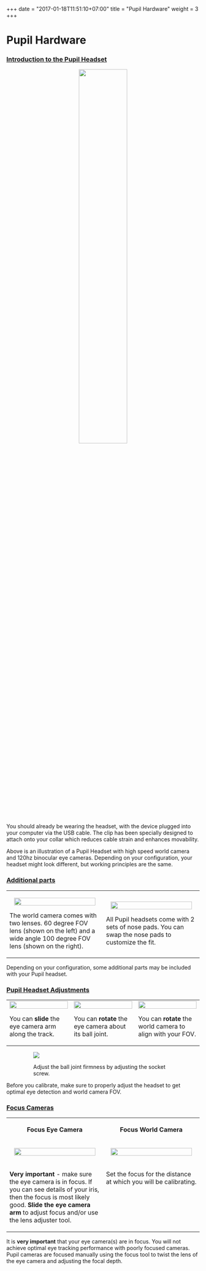 +++
date = "2017-01-18T11:51:10+07:00"
title = "Pupil Hardware"
weight = 3
+++

# Pupil Hardware

<div class="content-container">
  <div class="header-link">
    <a href="#headset-intro">
      <h3 id="headset-intro">Introduction to the Pupil Headset</h3>
    </a>
  </div>
</div>
<div class="header-border-bottom"></div>

<p align='center'>
  <img class="padTop--1" src="https://raw.githubusercontent.com/wiki/pupil-labs/pupil/media/basic-workflow/pupil-hardware/headset/pupil-headset.png" width="50%">
</p>

You should already be wearing the headset, with the device plugged into your computer via the USB cable. The clip has been specially designed to attach onto your collar which reduces cable strain and enhances movability.

Above is an illustration of a Pupil Headset with high speed world camera and 120hz binocular eye cameras. Depending on your configuration, your headset might look different, but working principles are the same.

<div class="content-container">
  <div class="header-link">
    <a href="#additional-parts">
      <h3 id="additional-parts">Additional parts</h3>
    </a>
  </div>
</div>
<div class="header-border-bottom"></div>

<table>
  <tr>
    <td width="50%">
      <p align="center">
        <img style="max-width: 90%;" src="https://raw.githubusercontent.com/wiki/pupil-labs/pupil/media/basic-workflow/pupil-hardware/headset/pupil-parts-1.png" width="100%">
      </p>
      <p>The world camera comes with two lenses. 60 degree FOV lens (shown on the left) and a wide angle 100 degree FOV lens (shown on the right).</p>
    </td>
    <td width="50%">
      <p align="center">
        <img style="max-width: 90%;" src="https://raw.githubusercontent.com/wiki/pupil-labs/pupil/media/basic-workflow/pupil-hardware/headset/pupil-parts-3.png" width="100%">
      </p>
      <p>All Pupil headsets come with 2 sets of nose pads. You can swap the nose pads to customize the fit.</p>
    </td>
  </tr>
</table>

<aside class="notice">
Depending on your configuration, some additional parts may be included with your Pupil headset.
</aside>

<div class="content-container">
  <div class="header-link">
    <a href="#headset-adjustments">
      <h3 id="headset-adjustments">Pupil Headset Adjustments</h3>
    </a>
  </div>
</div>
<div class="header-border-bottom"></div>

<table>
  <tr>
    <td width="33.333%">
      <img src="https://raw.githubusercontent.com/wiki/pupil-labs/pupil/media/basic-workflow/pupil-hardware/headset/eyearm.gif" width="100%">
      <p>You can <b>slide</b> the eye camera arm along the track.</p>
    </td>
    <td width="33.333%">
      <img src="https://raw.githubusercontent.com/wiki/pupil-labs/pupil/media/basic-workflow/pupil-hardware/headset/eyerotate.gif" width="100%">
      <p>You can <b>rotate</b> the eye camera about its ball joint.</p>
    </td>
    <td width="33.333%">
      <img src="https://raw.githubusercontent.com/wiki/pupil-labs/pupil/media/basic-workflow/pupil-hardware/headset/world.gif" width="100%">
      <p>You can <b>rotate</b> the world camera to align with your FOV.</p>
    </td>
  </tr>
</table>

<div class="content-container" style="padding: 0 5em;">
  <div class="flex-container flex-row-nowrap">
    <img style="max-width: 40%;" src="https://raw.githubusercontent.com/wiki/pupil-labs/pupil/media/basic-workflow/pupil-hardware/headset/eye-screw.png">
    <p>Adjust the ball joint firmness by adjusting the socket screw.</p>
  </div>
</div>

<aside class="notice">
  Before you calibrate, make sure to properly adjust the headset to get optimal eye detection and world camera FOV.
</aside>

<div class="content-container">
  <div class="header-link">
    <a href="#focus-cameras">
      <h3 id="focus-cameras">Focus Cameras</h3>
    </a>
  </div>
</div>
<div class="header-border-bottom"></div>

<table>
  <tr>
    <th><p align='center'>Focus Eye Camera</p></th>
    <th><p align='center'>Focus World Camera</p></th>       
  </tr>
  <tr>
    <td width="50%">
      <p align="center">
        <img style="max-width: 90%;" src="https://raw.githubusercontent.com/wiki/pupil-labs/pupil/media/basic-workflow/pupil-hardware/headset/pupil-parts-2.png" width="100%">
      </p>
    </td>
    <td width="50%">
      <p align="center">
        <img style="max-width: 90%;" src="https://raw.githubusercontent.com/wiki/pupil-labs/pupil/media/basic-workflow/pupil-hardware/headset/pupil-parts-4.png" width="100%">
      </p>
    </td>
  </tr>
  <tr>
    <td valign="top">
      <p><b>Very important</b> - make sure the eye camera is in focus. If you can see details of your iris, then the focus is most likely good. <b>Slide the eye camera arm</b> to adjust focus and/or use the lens adjuster tool.</p>
    </td>
    <td valign="top">
      <p>Set the focus for the distance at which you will be calibrating.</p>
    </td>
  </tr>
</table>

<aside class="notice">
  It is <strong>very important</strong> that your eye camera(s) are in focus. You will not achieve optimal eye tracking performance with poorly focused cameras. Pupil cameras are focused manually using the focus tool to twist the lens of the eye camera and adjusting the focal depth.
</aside>